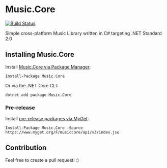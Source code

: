 # Music.Core

[![Build Status](https://dev.azure.com/FrediMachado/Music.Core/_apis/build/status/Music.Core-CI?branchName=master)](https://dev.azure.com/FrediMachado/Music.Core/_build/latest?definitionId=8&branchName=master)

Simple cross-platform Music Library written in C# targeting .NET Standard 2.0

## Installing Music.Core

Install [Music.Core via Package Manager](https://www.nuget.org/packages/Music.Core):

    Install-Package Music.Core

Or via the .NET Core CLI:

    dotnet add package Music.Core

### Pre-release
Install [pre-release packages via MyGet](https://www.nuget.org/packages/Music.Core).

    Install-Package Music.Core -Source https://www.myget.org/F/musiccore/api/v3/index.jso

## Contribution
Feel free to create a pull request! :)
